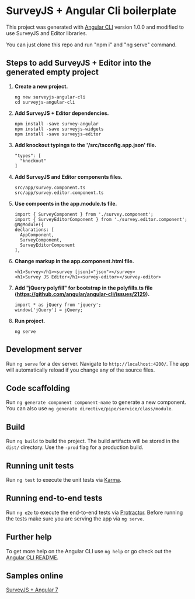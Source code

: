 # SurveyJS + Angular Cli boilerplate

This project was generated with [Angular CLI](https://github.com/angular/angular-cli) version 1.0.0 and modified to use SurveyJS and Editor libraries.

You can just clone this repo and run "npm i" and "ng serve" command.


## Steps to add SurveyJS + Editor into the generated empty project

 1. **Create a new project.**  
	```
	ng new surveyjs-angular-cli
	cd surveyjs-angular-cli
	```

 2. **Add SurveyJS + Editor dependencies.**
	```
	npm install -save survey-angular
	npm install -save surveyjs-widgets
	npm install -save surveyjs-editor
	```

3. **Add knockout typings to the '/src/tsconfig.app.json' file.**
	```
    "types": [
      "knockout"
    ]
	```

4. **Add SurveyJS and Editor components files.**
	```
	src/app/survey.component.ts
	src/app/survey.editor.component.ts
	```

5. **Use compoents in the app.module.ts file.**
	```
	import { SurveyComponent } from './survey.component';
	import { SurveyEditorComponent } from './survey.editor.component';
	@NgModule({
    declarations: [
      AppComponent,
      SurveyComponent,
      SurveyEditorComponent
    ],
	```
	  
6. **Change markup in the app.component.html file.**
	```
	<h1>Survey</h1><survey [json]="json"></survey>
	<h1>Survey JS Editor</h1><survey-editor></survey-editor>
	```

7. **Add "jQuery polyfill" for bootstrap in the polyfills.ts file (https://github.com/angular/angular-cli/issues/2129).**

	```
	import * as jQuery from 'jquery';
	window['jQuery'] = jQuery;
	```

8. **Run project.**
	```
	ng serve
	```


## Development server

Run `ng serve` for a dev server. Navigate to `http://localhost:4200/`. The app will automatically reload if you change any of the source files.

## Code scaffolding

Run `ng generate component component-name` to generate a new component. You can also use `ng generate directive/pipe/service/class/module`.

## Build

Run `ng build` to build the project. The build artifacts will be stored in the `dist/` directory. Use the `-prod` flag for a production build.

## Running unit tests

Run `ng test` to execute the unit tests via [Karma](https://karma-runner.github.io).

## Running end-to-end tests

Run `ng e2e` to execute the end-to-end tests via [Protractor](http://www.protractortest.org/).
Before running the tests make sure you are serving the app via `ng serve`.

## Further help

To get more help on the Angular CLI use `ng help` or go check out the [Angular CLI README](https://github.com/angular/angular-cli/blob/master/README.md).

## Samples online

[SurveyJS + Angular 7](https://codesandbox.io/s/wwvj5123yl)


